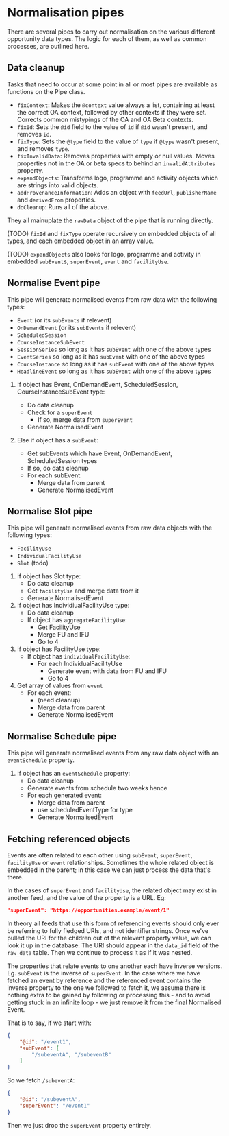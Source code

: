 # Normalisation pipes

There are several pipes to carry out normalisation on the various different opportunity data types. The logic for each of them, as well as common processes, are outlined here.

## Data cleanup

Tasks that need to occur at some point in all or most pipes are available as functions on the Pipe class.

* `fixContext`: Makes the `@context` value always a list, containing at least the correct OA context, followed by other contexts if they were set. Corrects common mistypings of the OA and OA Beta contexts.
* `fixId`: Sets the `@id` field to the value of `id` if `@id` wasn't present, and removes `id`.
* `fixType`: Sets the `@type` field to the value of `type` if `@type` wasn't present, and removes `type`.
* `fixInvalidData`: Removes properties with empty or null values. Moves properties not in the OA or beta specs to behind an `invalidAttributes` property.
* `expandObjects`: Transforms logo, programme and activity objects which are strings into valid objects.
* `addProvenanceInformation`: Adds an object with `feedUrl`, `publisherName` and `derivedFrom` properties.
* `doCleanup`: Runs all of the above.

They all mainuplate the `rawData` object of the pipe that is running directly.

\(TODO\) `fixId` and `fixType` operate recursively on embedded objects of all types, and each embedded object in an array value.

\(TODO\) `expandObjects` also looks for logo, programme and activity in embedded `subEvent`s, `superEvent`, `event` and `facilityUse`.

## Normalise Event pipe

This pipe will generate normalised events from raw data with the following types:

* `Event` (or its `subEvents` if relevent)
* `OnDemandEvent` (or its `subEvents` if relevent)
* `ScheduledSession`
* `CourseInstanceSubEvent`
* `SessionSeries` so long as it has `subEvent` with one of the above types
* `EventSeries` so long as it has `subEvent` with one of the above types
* `CourseInstance` so long as it has `subEvent` with one of the above types
* `HeadlineEvent` so long as it has `subEvent` with one of the above types

1. If object has Event, OnDemandEvent, ScheduledSession, CourseInstanceSubEvent type:
   * Do data cleanup
   * Check for a `superEvent`
     * If so, merge data from `superEvent`
   * Generate NormalisedEvent

2. Else if object has a `subEvent`:
   * Get subEvents which have Event, OnDemandEvent, ScheduledSession types
   * If so, do data cleanup
   * For each subEvent:
     * Merge data from parent
     * Generate NormalisedEvent

## Normalise Slot pipe

This pipe will generate normalised events from raw data objects with the following types:

* `FacilityUse`
* `IndividualFacilityUse`
* `Slot` (todo)

1. If object has Slot type:
   * Do data cleanup
   * Get `facilityUse` and merge data from it
   * Generate NormalisedEvent
2. If object has IndividiualFacilityUse type:
   * Do data cleanup
   * If object has `aggregateFacilityUse`:
     * Get FacilityUse
     * Merge FU and IFU
     * Go to 4
3. If object has FacilityUse type:
   * If object has `individualFacilityUse`:
     * For each IndividualFacilityUse
       * Generate event with data from FU and IFU
       * Go to 4
4. Get array of values from `event`
   * For each event:
     * (need cleanup)
     * Merge data from parent
     * Generate NormalisedEvent

## Normalise Schedule pipe

This pipe will generate normalised events from any raw data object with an `eventSchedule` property.

1. If object has an `eventSchedule` property:
   * Do data cleanup
   * Generate events from schedule two weeks hence
   * For each generated event:
     * Merge data from parent
     * use scheduledEventType for type
     * Generate NormalisedEvent

## Fetching referenced objects

Events are often related to each other using `subEvent`, `superEvent`, `facilityUse` or `event` relationships. Sometimes the whole related object is embedded in the parent; in this case we can just process the data that's there.

In the cases of `superEvent` and `facilityUse`, the related object may exist in another feed, and the value of the property is a URL. Eg:

```json
"superEvent": "https://opportunities.example/event/1"
```

In theory all feeds that use this form of referencing events should only ever be referring to fully fledged URIs, and not identifier strings. Once we've pulled the URI for the children out of the relevent property value, we can look it up in the database. The URI should appear in the `data_id` field of the `raw_data` table. Then we continue to process it as if it was nested.

The properties that relate events to one another each have inverse versions. Eg. `subEvent` is the inverse of `superEvent`. In the case where we have fetched an event by reference and the referenced event contains the inverse property to the one we followed to fetch it, we assume there is nothing extra to be gained by following or processing this - and to avoid getting stuck in an infinite loop - we just remove it from the final Normalised Event.

That is to say, if we start with:

```json
{
    "@id": "/event1",
    "subEvent": [
        "/subeventA", "/subeventB"
    ]
}
```

So we fetch `/subeventA`:

```json
{
    "@id": "/subeventA",
    "superEvent": "/event1"
}
```

Then we just drop the `superEvent` property entirely.

